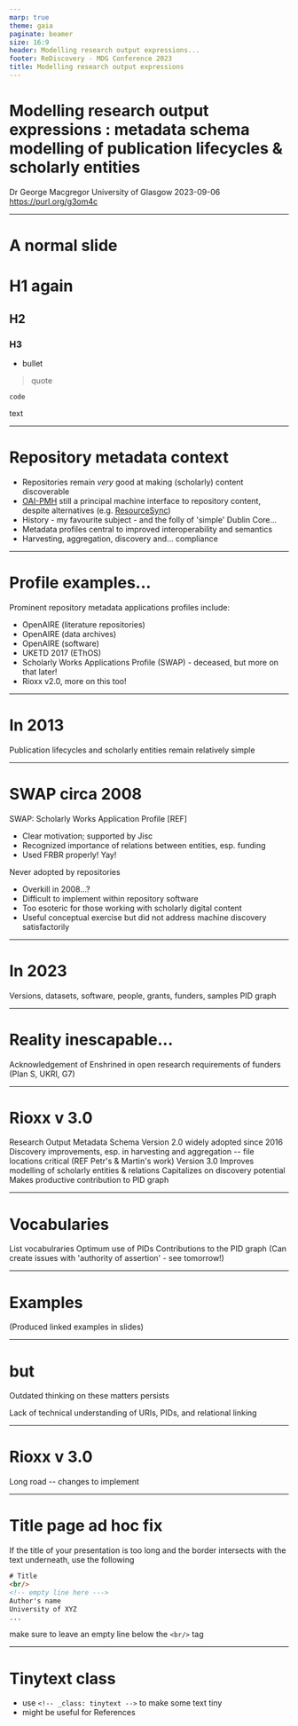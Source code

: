 ```yaml
---
marp: true
theme: gaia
paginate: beamer
size: 16:9
header: Modelling research output expressions...
footer: ReDiscovery - MDG Conference 2023
title: Modelling research output expressions
---
```

<!-- _class: title -->

# Modelling research output expressions : metadata schema modelling of publication lifecycles & scholarly entities


Dr George Macgregor
University of Glasgow
2023-09-06
https://purl.org/g3om4c

---

# A normal slide

# H1 again
## H2
### H3
- bullet
> quote
```
code
```
text

---

# Repository metadata context

- Repositories remain *very* good at making (scholarly) content discoverable
- [OAI-PMH](http://www.openarchives.org/OAI/openarchivesprotocol.html) still a principal machine interface to repository content, despite alternatives (e.g. [ResourceSync](http://www.openarchives.org/rs/toc))
- History - my favourite subject - and the folly of 'simple' Dublin Core...
- Metadata profiles central to improved interoperability and semantics
- Harvesting, aggregation, discovery and... compliance
---
# Profile examples...
Prominent repository metadata applications profiles include:
- OpenAIRE (literature repositories)
- OpenAIRE (data archives)
- OpenAIRE (software)
- UKETD 2017 (EThOS)
- Scholarly Works Applications Profile (SWAP) - deceased, but more on that later!
- Rioxx v2.0, more on this too!
 
---
# In 2013

Publication lifecycles and scholarly entities remain relatively simple

---
# SWAP circa 2008

SWAP: Scholarly Works Application Profile [REF]
- Clear motivation; supported by Jisc
- Recognized importance of relations between entities, esp. funding
- Used FRBR properly! Yay!

Never adopted by repositories
- Overkill in 2008...?
- Difficult to implement within repository software
- Too esoteric for those working with scholarly digital content
- Useful conceptual exercise but did not address machine discovery satisfactorily

---
# In 2023

Versions, datasets, software, people, grants, funders, samples
PID graph

---
# Reality inescapable...

Acknowledgement of 
Enshrined in open research requirements of funders (Plan S, UKRI, G7)

---
# Rioxx v 3.0
Research Output Metadata Schema
Version 2.0 widely adopted since 2016
Discovery improvements, esp. in harvesting and aggregation -- file locations critical (REF Petr's & Martin's work)
Version 3.0
Improves modelling of scholarly entities & relations
Capitalizes on discovery potential
Makes productive contribution to PID graph

---
# Vocabularies
List vocabulraries
Optimum use of PIDs
Contributions to the PID graph
(Can create issues with 'authority of assertion' - see tomorrow!)

---
# Examples

(Produced linked examples in slides)



---
# but

Outdated thinking on these matters persists

Lack of technical understanding of URIs, PIDs, and relational linking



---
# Rioxx v 3.0

Long road -- changes to implement


---
# Title page ad hoc fix

If the title of your presentation is too long and the border intersects with the text underneath, use the following

```html
# Title
<br/>
<!-- empty line here --->
Author's name
University of XYZ
...
```
make sure to leave an empty line below the `<br/>` tag

---
<!-- _class: tinytext -->
# Tinytext class

- use `<!-- _class: tinytext -->` to make some text tiny
- might be useful for References
